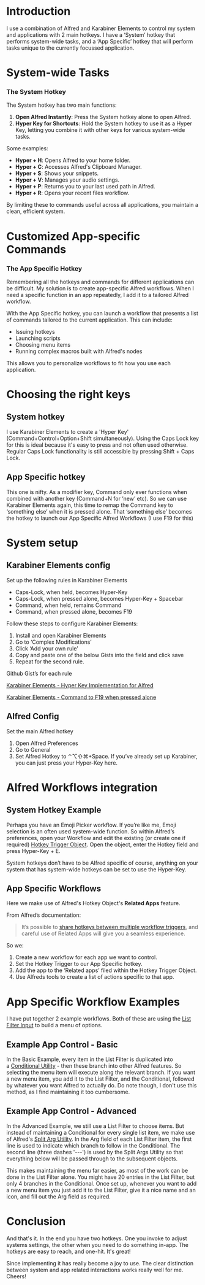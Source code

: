 # Introduction

I use a combination of Alfred and Karabiner Elements to control my system and applications with 2 main hotkeys. I have a ‘System’ hotkey that performs system-wide tasks, and a ‘App Specific’ hotkey that will perform tasks unique to the currently focussed application. 

# System-wide Tasks

### The System Hotkey

The System hotkey has two main functions:

1. **Open Alfred Instantly**: Press the System hotkey alone to open Alfred.
2. **Hyper Key for Shortcuts**: Hold the System hotkey to use it as a Hyper Key, letting you combine it with other keys for various system-wide tasks.

Some examples:

- **Hyper + H**: Opens Alfred to your home folder.
- **Hyper + C**: Accesses Alfred's Clipboard Manager.
- **Hyper + S**: Shows your snippets.
- **Hyper + V**: Manages your audio settings.
- **Hyper + P**: Returns you to your last used path in Alfred.
- **Hyper + R**: Opens your recent files workflow.

By limiting these to commands useful across all applications, you maintain a clean, efficient system.

# Customized App-specific Commands

### The App Specific Hotkey

Remembering all the hotkeys and commands for different applications can be difficult. My solution is to create app-specific Alfred workflows. When I need a specific function in an app repeatedly, I add it to a tailored Alfred workflow.

With the App Specific hotkey, you can launch a workflow that presents a list of commands tailored to the current application. This can include:

- Issuing hotkeys
- Launching scripts
- Choosing menu items
- Running complex macros built with Alfred's nodes

This allows you to personalize workflows to fit how you use each application.

# Choosing the right keys

## System hotkey

I use Karabiner Elements to create a 'Hyper Key' (Command+Control+Option+Shift simultaneously). Using the Caps Lock key for this is ideal because it's easy to press and not often used otherwise. Regular Caps Lock functionality is still accessible by pressing Shift + Caps Lock.

## App Specific hotkey

This one is nifty. As a modifier key, Command only ever functions when combined with another key (Command+N for ‘new’ etc). So we can use Karabiner Elements again, this time to remap the Command key to ‘something else’ when it is pressed alone. That ‘something else’ becomes the hotkey to launch our App Specific Alfred Workflows (I use F19 for this)

# System setup

## Karabiner Elements config

Set up the following rules in Karabiner Elements

- Caps-Lock, when held, becomes Hyper-Key 
- Caps-Lock, when pressed alone, becomes Hyper-Key + Spacebar 
- Command, when held, remains Command 
- Command, when pressed alone, becomes F19

Follow these steps to configure Karabiner Elements:

1. Install and open Karabiner Elements
2. Go to ‘Complex Modifications’
3. Click ‘Add your own rule’
4. Copy and paste one of the below Gists into the field and click save
5. Repeat for the second rule.

Github Gist’s for each rule 

[Karabiner Elements - Hyper Key Implementation for Alfred](https://gist.github.com/NeighNeighNeigh/544d7dabf0f47036c1b2bbc345ce8477)

[Karabiner Elements - Command to F19 when pressed alone](https://gist.github.com/NeighNeighNeigh/011891a832d8ee7a66c4dd6f1bddccac)

## Alfred Config

Set the main Alfred hotkey

1. Open Alfred Preferences
2. Go to General
3. Set Alfred Hotkey to ⌃⌥⇧⌘+Space. If you’ve already set up Karabiner, you can just press your Hyper-Key here.

# Alfred Workflows integration

## System Hotkey Example

Perhaps you have an Emoji Picker workflow. If you’re like me, Emoji selection is an often used system-wide function. So within Alfred’s preferences, open your Workflow and edit the existing (or create one if required) [Hotkey Trigger Object](https://www.alfredapp.com/help/workflows/triggers/hotkey/). Open the object, enter the Hotkey field and press Hyper-Key + E.

System hotkeys don’t have to be Alfred specific of course, anything on your system that has system-wide hotkeys can be set to use the Hyper-Key.

## App Specific Workflows

Here we make use of Alfred's Hotkey Object's **Related Apps** feature.

From Alfred’s documentation:

> It’s possible to [share hotkeys between multiple workflow triggers](https://www.alfredapp.com/help/workflows/triggers/hotkey/#sharing-hotkeys), and careful use of Related Apps will give you a seamless experience.

So we: 

1) Create a new workflow for each app we want to control.
2) Set the Hotkey Trigger to our App Specific hotkey.
3) Add the app to the ‘Related apps’ filed within the Hotkey Trigger Object. 
4) Use Alfreds tools to create a list of actions specific to that app.

# App Specific Workflow Examples

I have put together 2 example workflows. Both of these are using the [List Filter Input](https://www.alfredapp.com/help/workflows/inputs/list-filter/) to build a menu of options.

## Example App Control - Basic

In the Basic Example, every item in the List Filter is duplicated into a [Conditional Utility](https://www.alfredapp.com/help/workflows/utilities/conditional/) - then these branch into other Alfred features. So selecting the menu item will execute along the relevant branch. If you want a new menu item, you add it to the List Filter, and the Conditional, followed by whatever you want Alfred to actually do. Do note though, I don't use this method, as I find maintaining it too cumbersome.

## Example App Control - Advanced

In the Advanced Example, we still use a List Filter to choose items. But instead of maintaining a Conditional for every single list item, we make use of Alfred's [Split Arg Utility](https://www.alfredapp.com/help/workflows/utilities/split-arg/). In the Arg field of each List Filter item, the first line is used to indicate which branch to follow in the Conditional. The second line (three dashes '---') is used by the Split Args Utility so that everything below will be passed through to the subsequent objects.

This makes maintaining the menu far easier, as most of the work can be done in the List Filter alone. You might have 20 entries in the List Filter, but only 4 branches in the Conditional. Once set up, whenever you want to add a new menu item you just add it to the List Filter, give it a nice name and an icon, and fill out the Arg field as required.

# Conclusion

And that's it. In the end you have two hotkeys. One you invoke to adjust systems settings, the other when you need to do something in-app. The hotkeys are easy to reach, and one-hit. It's great!

Since implementing it has really become a joy to use. The clear distinction between system and app related interactions works really well for me. Cheers!
